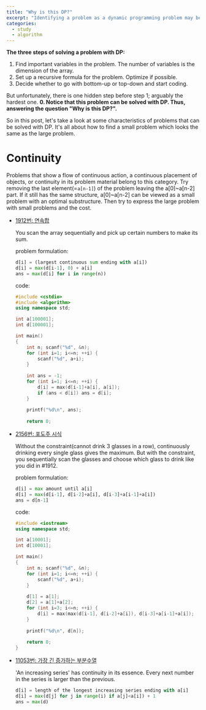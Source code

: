 ```yaml
---
title: "Why is this DP?"
excerpt: "Identifying a problem as a dynamic programming problem may be the most difficult part."
categories:
  - study
  - algorithm
---
```

 
**The three steps of solving a problem with DP:**
1. Find important variables in the problem. The number of variables is the dimension of the array.
2. Set up a recursive formula for the problem. Optimize if possible.
3. Decide whether to go with bottom-up or top-down and start coding.

But unfortunately, there is one hidden step before step 1; arguably the hardest one.
**0. Notice that this problem can be solved with DP. Thus, answering the question "Why is this DP?".**

So in this post, let's take a look at some characteristics of problems that can be solved with DP. It's all about how to find a small problem which looks the same as the large problem.

# Continuity

Problems that show a flow of continuous action, a continuous placement of objects, or continuity in its problem material belong to this category. Try removing the last element(=```a[n-1]```) of the problem leaving the a[0]~a[n-2] part. If it still has the same structure, a[0]~a[n-2] can be viewed as a small problem with an optimal substructure. Then try to express the large problem with small problems and the cost.

- [1912번: 연속합](https://icpc.me/1912)

	You scan the array sequentially and pick up certain numbers to make its sum.
	
	problem formulation:
	```python
	d[i] = (largest continuous sum ending with a[i])
	d[i] = max(d[i-1], 0) + a[i]
	ans = max(d[i] for i in range(n))
	```
	
	code:
	```c++
	#include <cstdio>
	#include <algorithm>
	using namespace std;
	
	int a[100001];
	int d[100001];
	
	int main()
	{
		int n; scanf("%d", &n);
		for (int i=1; i<=n; ++i) {
			scanf("%d", a+i);
		}
		
		int ans = -1;
		for (int i=1; i<=n; ++i) {
			d[i] = max(d[i-1]+a[i], a[i]);
			if (ans < d[i]) ans = d[i];
		}
		
		printf("%d\n", ans);
		
		return 0;
	```
	
- [2156번: 포도주 시식](https://icpc.me/2156)
	
	Without the constraint(cannot drink 3 glasses in a row), continuously drinking every single glass gives the maximum. But with the constraint, you sequentially scan the glasses and choose which glass to drink like you did in #1912.
	
	problem formulation:
	```python
	d[i] = max amount until a[i]
	d[i] = max(d[i-1], d[i-2]+a[i], d[i-3]+a[i-1]+a[i])
	ans = d[n-1]
	```
	
	code:
	```c++
	#include <iostream>
	using namespace std;
	
	int a[10001];
	int d[10001];
	
	int main()
	{
		int n; scanf("%d", &n);
		for (int i=1; i<=n; ++i) {
			scanf("%d", a+i);
		}
		
		d[1] = a[1];
		d[2] = a[1]+a[2];
		for (int i=3; i<=n; ++i) {
			d[i] = max(max(d[i-1], d[i-2]+a[i]), d[i-3]+a[i-1]+a[i]);
		}
		
		printf("%d\n", d[n]);
		
		return 0;
	}
	```
	
- [11053번: 가장 긴 증가하는 부분수열](https://icpc.me/11053)

	'An increasing series' has continuity in its essence. Every next number in the series is larger than the previous.
	
	```python
	d[i] = length of the longest increasing series ending with a[i]
	d[i] = max(d[j] for j in range(i) if a[j]<a[i]) + 1
	ans = max(d)
	```
	
	
